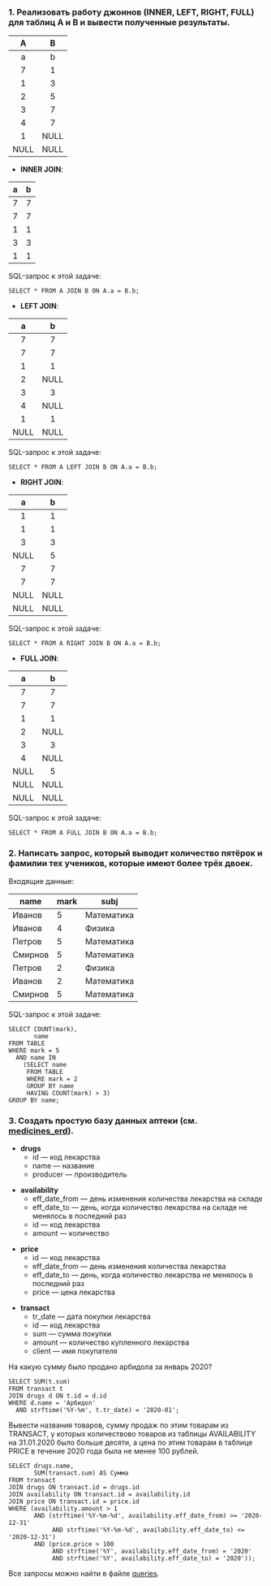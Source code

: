 ### 1. Реализовать работу джоинов (INNER, LEFT, RIGHT, FULL) для таблиц A и B и вывести полученные результаты.


|  A   |  B   | 
|:----:|:----:|  
|  a   |  b   |  
|  7   |  1   |
|  1   |  3   |
|  2   |  5   |
|  3   |  7   |
|  4   |  7   |
|  1   | NULL |
| NULL | NULL |

+ **INNER JOIN**:

|  a  |  b  | 
|:---:|:---:|
|  7  |  7  |
|  7  |  7  |
|  1  |  1  |
|  3  |  3  |
|  1  |  1  |


<p>SQL-запрос к этой задаче:</p>
<pre><code>SELECT * FROM A JOIN B ON A.a = B.b;
</code></pre>

+ **LEFT JOIN**:

|  a   |  b   | 
|:----:|:----:|
|  7   |  7   |
|  7   |  7   |
|  1   |  1   |
|  2   | NULL |
|  3   |  3   |
|  4   | NULL |
|  1   |  1   |
| NULL | NULL |

<p>SQL-запрос к этой задаче:</p>
<pre><code>SELECT * FROM A LEFT JOIN B ON A.a = B.b;
</code></pre>

+ **RIGHT JOIN**:

|  a   |  b   | 
|:----:|:----:|
|  1   |  1   |
|  1   |  1   |
|  3   |  3   |
| NULL |  5   |
|  7   |  7   |
|  7   |  7   |
| NULL | NULL |
| NULL | NULL |


<p>SQL-запрос к этой задаче:</p>
<pre><code>SELECT * FROM A RIGHT JOIN B ON A.a = B.b;
</code></pre>

+ **FULL JOIN**:

|  a   |  b   | 
|:----:|:----:|
|  7   |  7   |
|  7   |  7   |
|  1   |  1   |
|  2   | NULL |
|  3   |  3   |
|  4   | NULL |
| NULL |  5   |
| NULL | NULL |
| NULL | NULL |

<p>SQL-запрос к этой задаче:</p>
<pre><code>SELECT * FROM A FULL JOIN B ON A.a = B.b;
</code></pre>

### 2. Написать запрос, который выводит количество пятёрок и фамилии тех учеников, которые имеют более трёх двоек.

Входящие данные:

| name    | mark | subj         |
|---------|------|--------------|
| Иванов  | 5    | Математика   |
| Иванов  | 4    | Физика       |
| Петров  | 5    | Математика   |
| Смирнов | 5    | Математика   |
| Петров  | 2    | Физика       |
| Иванов  | 2    | Математика   |
| Смирнов | 5    | Математика   |

<p>SQL-запрос к этой задаче:</p>
<pre><code>SELECT COUNT(mark),
       name
FROM TABLE
WHERE mark = 5
  AND name IN
    (SELECT name
     FROM TABLE
     WHERE mark = 2
     GROUP BY name
     HAVING COUNT(mark) > 3)
GROUP BY name;
</code></pre>

### 3. Создать простую базу данных аптеки (см. [medicines_erd](https://github.com/lprosh/junior-analyst-portfolio/blob/main/sql/glowbyte/medicines_erd.png)).


- **drugs** 
  - id — код лекарства
  - name — название
  - producer — производитель
<!---->
- **availability**
  - eff_date_from — день изменения количества лекарства на складе
  - eff_date_to — день, когда количество лекарства на складе не менялось в последний раз
  - id — код лекарства
  - amount — количество
<!---->
- **price** 
  - id — код лекарства
  - eff_date_from — день изменения количества лекарства
  - eff_date_to — день, когда количество лекарства не менялось в последний раз
  - price — цена лекарства
<!---->
- **transact**
  - tr_date — дата покупки лекарства
  - id — код лекарства
  - sum — сумма покупки
  - amount — количество купленного лекарства
  - client — имя покупателя

<p>На какую сумму было продано арбидола за январь 2020?</p>
<pre><code>SELECT SUM(t.sum)
FROM transact t
JOIN drugs d ON t.id = d.id
WHERE d.name = 'Арбидол'
  AND strftime('%Y-%m', t.tr_date) = '2020-01';
</code></pre>

<p>Вывести названия товаров, сумму продаж по этим товарам из TRANSACT, 
  у которых количествово товаров из таблицы AVAILABILITY на 31.01.2020 было больше десяти, 
  а цена по этим товарам в таблице PRICE в течение 2020 года была не менее 100 рублей.</p>
<pre><code>SELECT drugs.name,
       SUM(transact.sum) AS Сумма
FROM transact
JOIN drugs ON transact.id = drugs.id
JOIN availability ON transact.id = availability.id
JOIN price ON transact.id = price.id
WHERE (availability.amount > 1
       AND (strftime('%Y-%m-%d', availability.eff_date_from) >= '2020-12-31'
            AND strftime('%Y-%m-%d', availability.eff_date_to) <= '2020-12-31')
       AND (price.price > 100
            AND strftime('%Y', availability.eff_date_from) = '2020'
            AND strftime('%Y', availability.eff_date_to) = '2020'));
</code></pre>

Все запросы можно найти в файле [queries](https://github.com/lprosh/junior-analyst-portfolio/blob/main/sql/glowbyte/queries.sql).